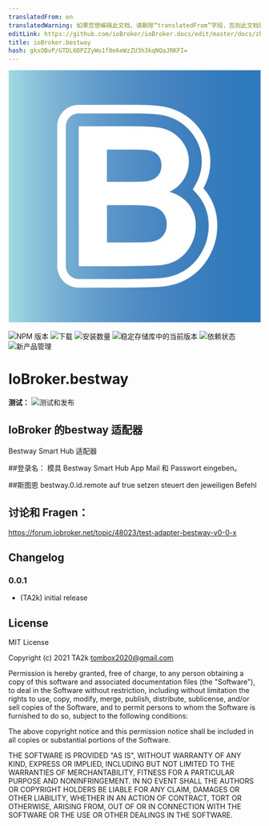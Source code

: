 ```yaml
---
translatedFrom: en
translatedWarning: 如果您想编辑此文档，请删除“translatedFrom”字段，否则此文档将再次自动翻译
editLink: https://github.com/ioBroker/ioBroker.docs/edit/master/docs/zh-cn/adapterref/iobroker.bestway/README.md
title: ioBroker.bestway
hash: gkxOBvP/GTDL6DPZZyWo1f0e6eWzZU3h3kqNQaJRKFI=
---
```

![标识](../../../en/adapterref/iobroker.bestway/admin/bestway.png)

![NPM 版本](https://img.shields.io/npm/v/iobroker.bestway.svg)
![下载](https://img.shields.io/npm/dm/iobroker.bestway.svg)
![安装数量](https://iobroker.live/badges/bestway-installed.svg)
![稳定存储库中的当前版本](https://iobroker.live/badges/bestway-stable.svg)
![依赖状态](https://img.shields.io/david/TA2k/iobroker.bestway.svg)
![新产品管理](https://nodei.co/npm/iobroker.bestway.png?downloads=true)

# IoBroker.bestway
**测试：** ![测试和发布](https://github.com/TA2k/ioBroker.bestway/workflows/Test%20and%20Release/badge.svg)

## IoBroker 的bestway 适配器
Bestway Smart Hub 适配器

##登录名：
模具 Bestway Smart Hub App Mail 和 Passwort eingeben。

##斯图恩
bestway.0.id.remote auf true setzen steuert den jeweiligen Befehl

## 讨论和 Fragen：
https://forum.iobroker.net/topic/48023/test-adapter-bestway-v0-0-x

## Changelog

### 0.0.1
* (TA2k) initial release

## License
MIT License

Copyright (c) 2021 TA2k <tombox2020@gmail.com>

Permission is hereby granted, free of charge, to any person obtaining a copy
of this software and associated documentation files (the "Software"), to deal
in the Software without restriction, including without limitation the rights
to use, copy, modify, merge, publish, distribute, sublicense, and/or sell
copies of the Software, and to permit persons to whom the Software is
furnished to do so, subject to the following conditions:

The above copyright notice and this permission notice shall be included in all
copies or substantial portions of the Software.

THE SOFTWARE IS PROVIDED "AS IS", WITHOUT WARRANTY OF ANY KIND, EXPRESS OR
IMPLIED, INCLUDING BUT NOT LIMITED TO THE WARRANTIES OF MERCHANTABILITY,
FITNESS FOR A PARTICULAR PURPOSE AND NONINFRINGEMENT. IN NO EVENT SHALL THE
AUTHORS OR COPYRIGHT HOLDERS BE LIABLE FOR ANY CLAIM, DAMAGES OR OTHER
LIABILITY, WHETHER IN AN ACTION OF CONTRACT, TORT OR OTHERWISE, ARISING FROM,
OUT OF OR IN CONNECTION WITH THE SOFTWARE OR THE USE OR OTHER DEALINGS IN THE
SOFTWARE.